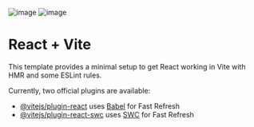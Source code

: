 ![image](https://github.com/user-attachments/assets/c8612802-4e5a-4f43-b017-d343099b233f)
![image](https://github.com/user-attachments/assets/d891e562-9dda-42b9-8679-d6b8f72d2c6c)



# React + Vite

This template provides a minimal setup to get React working in Vite with HMR and some ESLint rules.

Currently, two official plugins are available:

- [@vitejs/plugin-react](https://github.com/vitejs/vite-plugin-react/blob/main/packages/plugin-react/README.md) uses [Babel](https://babeljs.io/) for Fast Refresh
- [@vitejs/plugin-react-swc](https://github.com/vitejs/vite-plugin-react-swc) uses [SWC](https://swc.rs/) for Fast Refresh
